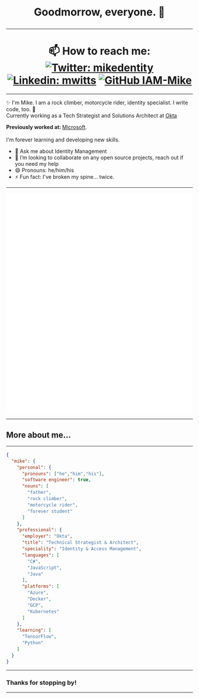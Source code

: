 # <p align="center">Goodmorrow, everyone. 👋</p>
 ---
# <div align="center"> 📫 How to reach me: [![Twitter: mikedentity](https://img.shields.io/twitter/follow/mikedentity?style=social)](https://twitter.com/mikedentity) [![Linkedin: mwitts](https://img.shields.io/badge/-mwitts-blue?style=flat-square&logo=Linkedin&logoColor=white&link=https://www.linkedin.com/in/mwitts/)](https://www.linkedin.com/in/mwitts/) [![GitHub IAM-Mike](https://img.shields.io/github/followers/iam-mike?label=follow&style=social)](https://github.com/iam-mike)
---
 </div>
✨ I'm Mike. I am a rock climber, motorcycle rider, identity specialist. I write code, too. 🔭 </br>
Currently working as a Tech Strategist and Solutions Architect at <a href="https://www.okta.com">Okta</a> </br>
 
<b>Previously worked at: </b> <a href="https://www.microsoft.com">Microsoft</a>. 
</br>
</br>
I'm forever learning and developing new skills.

- 💬 Ask me about Identity Management
- 👯 I’m looking to collaborate on any open source projects, reach out if you need my help
- 😄 Pronouns: he/him/his
- ⚡ Fun fact: I've broken my spine... twice.
---
![](https://github.com/iam-mike/gh-stats/blob/master/generated/overview.svg)
![](https://github.com/iam-mike/gh-stats/blob/master/generated/languages.svg)

---
More about me...  
---
---
```json
{
  "mike": {
    "personal": {
      "pronouns": ["he","him","his"],
      "software engineer": true,
      "nouns": [
        "father",
        "rock climber",
        "motorcycle rider",
        "forever student"
      ]
    },
    "professional": {
      "employer": "Okta",
      "title": "Technical Strategist & Architect",
      "speciality": "Identity & Access Management",
      "languages": [
        "C#",
        "JavaScript",
        "Java"
      ],
      "platforms": [
        "Azure",
        "Docker",
        "GCP",
        "Kubernetes"
      ]
    },
    "learning": [
      "TensorFlow",
      "Python"
    ]
  }
}
```

---
### Thanks for stopping by!
---
